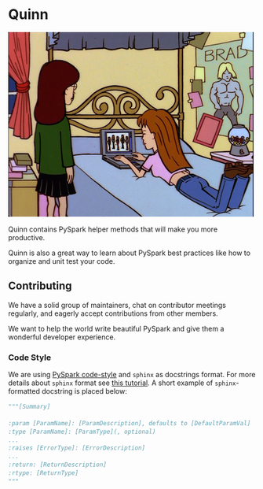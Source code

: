 # Quinn

![quinn logo](images/quinn.png)

Quinn contains PySpark helper methods that will make you more productive.

Quinn is also a great way to learn about PySpark best practices like how to organize and unit test your code.

## Contributing

We have a solid group of maintainers, chat on contributor meetings regularly, and eagerly accept contributions from other members.

We want to help the world write beautiful PySpark and give them a wonderful developer experience.

### Code Style

We are using [PySpark code-style](https://github.com/MrPowers/spark-style-guide/blob/main/PYSPARK_STYLE_GUIDE.md) and `sphinx` as docstrings format. For more details about `sphinx` format see [this tutorial](https://sphinx-rtd-tutorial.readthedocs.io/en/latest/docstrings.html). A short example of `sphinx`-formatted docstring is placed below:

```python
"""[Summary]

:param [ParamName]: [ParamDescription], defaults to [DefaultParamVal]
:type [ParamName]: [ParamType](, optional)
...
:raises [ErrorType]: [ErrorDescription]
...
:return: [ReturnDescription]
:rtype: [ReturnType]
"""
```
